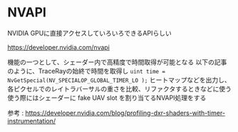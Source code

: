 
# NVAPI
NVIDIA GPUに直接アクセスしていろいろできるAPIらしい

https://developer.nvidia.com/nvapi

機能の一つとして、シェーダー内で高精度で時間取得が可能となる
以下の記事のように、TraceRayの始終で時間を取得し
`uint time = NvGetSpecial(NV_SPECIALOP_GLOBAL_TIMER_LO );`
ヒートマップなどを出力し、各ピクセルでのレイトラバーサルの重さを比較、リファクタするときなどに使う
使う際にはシェーダーに fake UAV slot を割り当てるNVAPI処理をする

参考 : https://developer.nvidia.com/blog/profiling-dxr-shaders-with-timer-instrumentation/


<!--stackedit_data:
eyJoaXN0b3J5IjpbODYyOTY5NTI2LC0zMTMxNTI4NDEsLTY2ND
IxMDQ5NSwtMTM1MjQzMjczMSwyMDE2MjgwNDc4LC05NDU4OTQ3
NDQsNzMwOTk4MTE2XX0=
-->